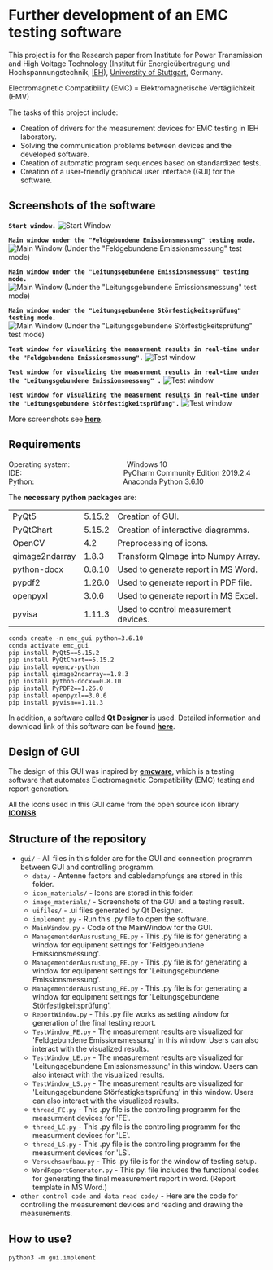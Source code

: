 # Further development of an EMC testing software
This project is for the Research paper from Institute for Power Transmission and High Voltage Technology (Institut für Energieübertragung und Hochspannungstechnik, [IEH](https://www.ieh.uni-stuttgart.de/)), [Universtity of Stuttgart](https://www.uni-stuttgart.de/), Germany.

Electromagnetic Compatibility (EMC) = Elektromagnetische Vertäglichkeit (EMV)

The tasks of this project include:

- Creation of drivers for the measurement devices for EMC testing in IEH laboratory.
- Solving the communication problems between devices and the developed software. 
- Creation of automatic program sequences based on standardized tests.
- Creation of a user-friendly graphical user interface (GUI) for the software.


## Screenshots of the software
**`Start window.`**
![Start Window](https://github.com/YunheWolke/Development-of-an-EMC-test-software/blob/main/gui/image_materials/1.png)

**`Main window under the "Feldgebundene Emissionsmessung" testing mode.`**
![Main Window (Under the "Feldgebundene Emissionsmessung" test mode)](https://github.com/YunheWolke/Development-of-an-EMC-test-software/blob/main/gui/image_materials/4.png)

**`Main window under the "Leitungsgebundene Emissionsmessung" testing mode.`**
![Main Window (Under the "Leitungsgebundene Emissionsmessung" test mode)](https://github.com/laura-bar/Weiterentwicklung-einer-EMV-Pruefsoftware/blob/main/Development%20of%20an%20EMC%20test%20software/gui/image_materials/Hauptfenster%20LE.png)

**`Main window under the "Leitungsgebundene Störfestigkeitsprüfung" testing mode.`**
![Main Window (Under the "Leitungsgebundene Störfestigkeitsprüfung" test mode)](https://github.com/laura-bar/Weiterentwicklung-einer-EMV-Pruefsoftware/blob/main/Development%20of%20an%20EMC%20test%20software/gui/image_materials/Hauptfenster%20LS.png)

**`Test window for visualizing the measurment results in real-time under the "Feldgebundene Emissionsmessung".`**
![Test window](https://github.com/YunheWolke/Development-of-an-EMC-test-software/blob/main/gui/image_materials/16.png)

**`Test window for visualizing the measurment results in real-time under the "Leitungsgebundene Emissionsmessung" .`**
![Test window](https://github.com/laura-bar/Weiterentwicklung-einer-EMV-Pruefsoftware/blob/main/Development%20of%20an%20EMC%20test%20software/gui/image_materials/Testfenster%20LE.png)

**`Test window for visualizing the measurment results in real-time under the "Leitungsgebundene Störfestigkeitsprüfung".`**
![Test window](https://github.com/laura-bar/Weiterentwicklung-einer-EMV-Pruefsoftware/blob/main/Development%20of%20an%20EMC%20test%20software/gui/image_materials/Testfenster%20LS.png)

More screenshots see **[here](https://github.com/laura-bar/Weiterentwicklung-einer-EMV-Pruefsoftware/tree/main/Development%20of%20an%20EMC%20test%20software/gui/image_materials)**.

## Requirements
Operating system:&emsp;&emsp;&emsp;&emsp;&emsp;&emsp;&emsp;&emsp;Windows 10\
IDE:&nbsp;&emsp;&emsp;&emsp;&emsp;&emsp;&emsp;&emsp;&emsp;&emsp;&emsp;&emsp;&emsp;&emsp;&emsp;PyCharm Community Edition 2019.2.4\
Python:&ensp;&emsp;&emsp;&emsp;&emsp;&emsp;&emsp;&emsp;&emsp;&emsp;&emsp;&emsp;&emsp;Anaconda Python 3.6.10

The **necessary python packages** are:


|                |        |                                      |
|----------------|--------|--------------------------------------|
| PyQt5          | 5.15.2 | Creation of GUI.                     |
| PyQtChart      | 5.15.2 | Creation of interactive diagramms.   |
| OpenCV         | 4.2    | Preprocessing of icons.              |
| qimage2ndarray | 1.8.3  | Transform QImage into Numpy Array.   |
| python-docx    | 0.8.10 | Used to generate report in MS Word.  |
| pypdf2         | 1.26.0 | Used to generate report in PDF file. |
| openpyxl       | 3.0.6  | Used to generate report in MS Excel. |
| pyvisa         | 1.11.3 | Used to control measurement devices. |

```
conda create -n emc_gui python=3.6.10
conda activate emc_gui
pip install PyQt5==5.15.2
pip install PyQtChart==5.15.2
pip install opencv-python
pip install qimage2ndarray==1.8.3
pip install python-docx==0.8.10
pip install PyPDF2==1.26.0
pip install openpyxl==3.0.6
pip install pyvisa==1.11.3
```
In addition, a software called **Qt Designer** is used. Detailed information and download link of this software can be found **[here](https://build-system.fman.io/qt-designer-download)**. 

## Design of GUI

The design of this GUI was inspired by **[emcware](https://www.arworld.us/html/IRC_software.asp)**, which is a testing software that automates Electromagnetic Compatibility (EMC) testing and report generation.

All the icons used in this GUI came from the open source icon library **[ICONS8](https://icons8.com/license)**.

## Structure of the repository
- `gui/`  - All files in this folder are for the GUI and connection programm between GUI and controlling programm.
    - `data/`  - Antenne factors and cabledampfungs are stored in this folder.
    - `icon_materials/`  - Icons are stored in this folder.
    - `image_materials/` - Screenshots of the GUI and a testing result.
    - `uifiles/`  - .ui files generated by Qt Designer.
    - `implement.py`  - Run this .py file to open the software.
    - `MainWindow.py`  - Code of the MainWindow for the GUI.
    - `ManagementderAusrustung_FE.py`  - This .py file is for generating a window for equipment settings for 'Feldgebundene Emissionsmessung'.
    - `ManagementderAusrustung_FE.py`  - This .py file is for generating a window for equipment settings for 'Leitungsgebundene Emissionsmessung'.
    - `ManagementderAusrustung_FE.py`  - This .py file is for generating a window for equipment settings for 'Leitungsgebundene Störfestigkeitsprüfung'.
    - `ReportWindow.py`  - This .py file works as setting window for generation of the final testing report.
    - `TestWindow_FE.py`  - The measurement results are visualized for 'Feldgebundene Emissionsmessung' in this window. Users can also interact with the visualized results. 
    - `TestWindow_LE.py`  - The measurement results are visualized for 'Leitungsgebundene Emissionsmessung' in this window. Users can also interact with the visualized results. 
    - `TestWindow_LS.py`  - The measurement results are visualized for 'Leitungsgebundene Störfestigkeitsprüfung' in this window. Users can also interact with the visualized results. 
    - `thread_FE.py`  - This .py file is the controlling programm for the measurment devices for 'FE'.
    - `thread_LE.py`  - This .py file is the controlling programm for the measurment devices for 'LE'.
    - `thread_LS.py`  - This .py file is the controlling programm for the measurment devices for 'LS'.
    - `Versuchsaufbau.py`  - This .py file is for the window of testing setup.
    - `WordReportGenerator.py`  -  This py. file includes the functional codes for generating the final measurement report in word. (Report template in MS Word.)
- `other control code and data read code/` - Here are the code for controlling the measurement devices and reading and drawing the measurements.


## How to use?

```
python3 -m gui.implement
```
